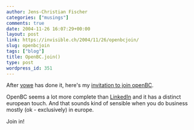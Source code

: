 ```yaml
---
author: Jens-Christian Fischer
categories: ["musings"]
comments: true
date: 2004-11-26 16:07:29+00:00
layout: post
link: https://invisible.ch/2004/11/26/openbcjoin/
slug: openbcjoin
tags: ["blog"]
title: OpenBC.join()
type: post
wordpress_id: 351
---
```


After [vowe](https://vowe.net) has done it, here's my [invitation to join openBC](https://www.openbc.com/go/invuid/JensChristian_Fischer).

OpenBC seems a lot more complete than [LinkedIn](https://www.linkedin.com/) and it has a distinct european touch. And that sounds kind of sensible when you do business mostly (ok - exclusively) in europe.

Join in!
